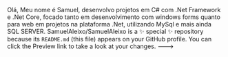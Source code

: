 Olá, Meu nome é Samuel, desenvolvo projetos em C# com .Net Framework e .Net Core, focado tanto em desenvolvimento com windows forms quanto para web em projetos na plataforma .Net, 
utilizando MySql e mais ainda SQL SERVER.
SamuelAleixo/SamuelAleixo is a ✨ special ✨ repository because its `README.md` (this file) appears on your GitHub profile.
You can click the Preview link to take a look at your changes.
--->
